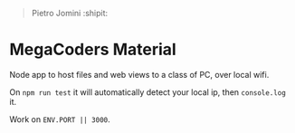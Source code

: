 > Pietro Jomini :shipit:

# MegaCoders Material

Node app to host files and web views to a class of PC, over local wifi.

On `npm run test` it will automatically detect your local ip, then `console.log` it.

Work on `ENV.PORT || 3000`.



